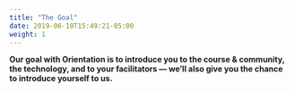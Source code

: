 ```yaml
---
title: "The Goal"
date: 2019-06-10T15:49:21-05:00
weight: 1
---
```


**Our goal with Orientation is to introduce you to the course & community, the technology, and to your facilitators — we’ll also give you the chance to introduce yourself to us.**
